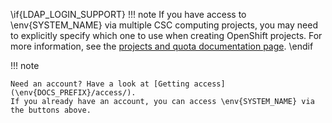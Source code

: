 \if{LDAP_LOGIN_SUPPORT}
!!! note
    If you have access to \env{SYSTEM_NAME} via multiple CSC computing
    projects, you may need to explicitly specify which one to use when
    creating OpenShift projects. For more information, see the [projects and
    quota documentation page](/usage/projects_and_quota).
\endif

!!! note

    Need an account? Have a look at [Getting access](\env{DOCS_PREFIX}/access/).
    If you already have an account, you can access \env{SYSTEM_NAME} via the buttons above.

<!-- Welcome to the \env{SYSTEM_NAME} container cloud!  -->
<!--  -->
<!-- If you are not yet familiar with container technology or container -->
<!-- orchestration systems such as Kubernetes or OpenShift, you could start by -->
<!-- reading a generic introduction to the topic: -->
<!--  -->
  <!-- * [Background on container orchestration](\env{DOCS_PREFIX}/introduction/background/) -->
<!--  -->
<!-- If you are already familiar with container technology and Kubernetes/OpenShift, -->
<!-- you could move directly to the instructions for getting access to \env{SYSTEM_NAME}: -->
<!--  -->
<!--   * [Getting access](\env{DOCS_PREFIX}/introduction/access/) -->
<!--  -->
<!-- If you already have access to \env{SYSTEM_NAME}, then you can skip ahead to usage -->
<!-- documentation and the links to external documentation: -->
<!--  -->
<!--   * [Usage](\env{DOCS_PREFIX}/usage/getting_started/) -->
<!--   * [External documentation](\env{DOCS_PREFIX}/ext_docs/) -->
<!--  -->
<!-- Want to get in touch? See the contact page: -->
<!--  -->
<!--   * [Contact](/contact/) -->
